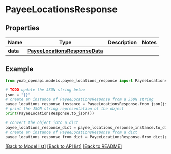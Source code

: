 # PayeeLocationsResponse


## Properties

Name | Type | Description | Notes
------------ | ------------- | ------------- | -------------
**data** | [**PayeeLocationsResponseData**](PayeeLocationsResponseData.md) |  | 

## Example

```python
from ynab_openapi.models.payee_locations_response import PayeeLocationsResponse

# TODO update the JSON string below
json = "{}"
# create an instance of PayeeLocationsResponse from a JSON string
payee_locations_response_instance = PayeeLocationsResponse.from_json(json)
# print the JSON string representation of the object
print(PayeeLocationsResponse.to_json())

# convert the object into a dict
payee_locations_response_dict = payee_locations_response_instance.to_dict()
# create an instance of PayeeLocationsResponse from a dict
payee_locations_response_from_dict = PayeeLocationsResponse.from_dict(payee_locations_response_dict)
```
[[Back to Model list]](../README.md#documentation-for-models) [[Back to API list]](../README.md#documentation-for-api-endpoints) [[Back to README]](../README.md)



